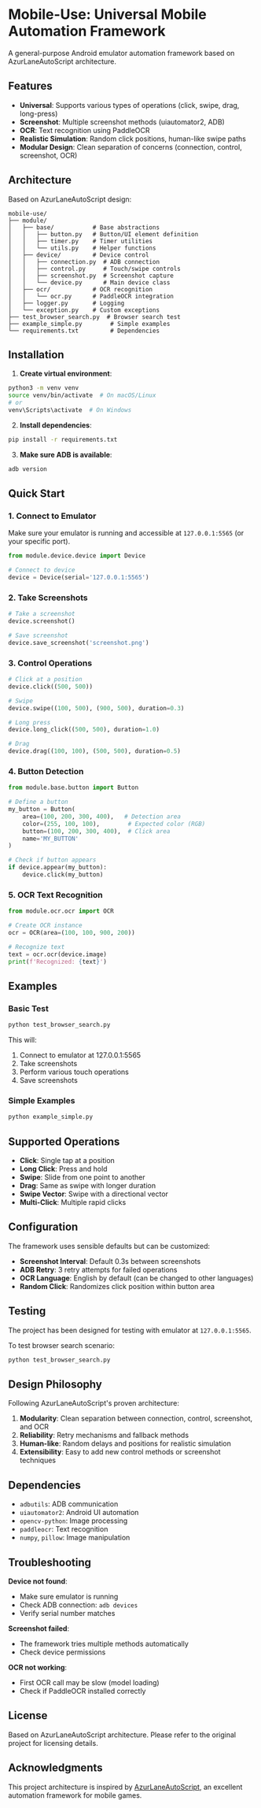 # Mobile-Use: Universal Mobile Automation Framework

A general-purpose Android emulator automation framework based on AzurLaneAutoScript architecture.

## Features

- **Universal**: Supports various types of operations (click, swipe, drag, long-press)
- **Screenshot**: Multiple screenshot methods (uiautomator2, ADB)
- **OCR**: Text recognition using PaddleOCR
- **Realistic Simulation**: Random click positions, human-like swipe paths
- **Modular Design**: Clean separation of concerns (connection, control, screenshot, OCR)

## Architecture

Based on AzurLaneAutoScript design:

```
mobile-use/
├── module/
│   ├── base/           # Base abstractions
│   │   ├── button.py   # Button/UI element definition
│   │   ├── timer.py    # Timer utilities
│   │   └── utils.py    # Helper functions
│   ├── device/         # Device control
│   │   ├── connection.py  # ADB connection
│   │   ├── control.py     # Touch/swipe controls
│   │   ├── screenshot.py  # Screenshot capture
│   │   └── device.py      # Main device class
│   ├── ocr/            # OCR recognition
│   │   └── ocr.py      # PaddleOCR integration
│   ├── logger.py       # Logging
│   └── exception.py    # Custom exceptions
├── test_browser_search.py  # Browser search test
├── example_simple.py        # Simple examples
└── requirements.txt         # Dependencies
```

## Installation

1. **Create virtual environment**:
```bash
python3 -m venv venv
source venv/bin/activate  # On macOS/Linux
# or
venv\Scripts\activate  # On Windows
```

2. **Install dependencies**:
```bash
pip install -r requirements.txt
```

3. **Make sure ADB is available**:
```bash
adb version
```

## Quick Start

### 1. Connect to Emulator

Make sure your emulator is running and accessible at `127.0.0.1:5565` (or your specific port).

```python
from module.device.device import Device

# Connect to device
device = Device(serial='127.0.0.1:5565')
```

### 2. Take Screenshots

```python
# Take a screenshot
device.screenshot()

# Save screenshot
device.save_screenshot('screenshot.png')
```

### 3. Control Operations

```python
# Click at a position
device.click((500, 500))

# Swipe
device.swipe((100, 500), (900, 500), duration=0.3)

# Long press
device.long_click((500, 500), duration=1.0)

# Drag
device.drag((100, 100), (500, 500), duration=0.5)
```

### 4. Button Detection

```python
from module.base.button import Button

# Define a button
my_button = Button(
    area=(100, 200, 300, 400),   # Detection area
    color=(255, 100, 100),        # Expected color (RGB)
    button=(100, 200, 300, 400),  # Click area
    name='MY_BUTTON'
)

# Check if button appears
if device.appear(my_button):
    device.click(my_button)
```

### 5. OCR Text Recognition

```python
from module.ocr.ocr import OCR

# Create OCR instance
ocr = OCR(area=(100, 100, 900, 200))

# Recognize text
text = ocr.ocr(device.image)
print(f'Recognized: {text}')
```

## Examples

### Basic Test

```bash
python test_browser_search.py
```

This will:
1. Connect to emulator at 127.0.0.1:5565
2. Take screenshots
3. Perform various touch operations
4. Save screenshots

### Simple Examples

```bash
python example_simple.py
```

## Supported Operations

- **Click**: Single tap at a position
- **Long Click**: Press and hold
- **Swipe**: Slide from one point to another
- **Drag**: Same as swipe with longer duration
- **Swipe Vector**: Swipe with a directional vector
- **Multi-Click**: Multiple rapid clicks

## Configuration

The framework uses sensible defaults but can be customized:

- **Screenshot Interval**: Default 0.3s between screenshots
- **ADB Retry**: 3 retry attempts for failed operations
- **OCR Language**: English by default (can be changed to other languages)
- **Random Click**: Randomizes click position within button area

## Testing

The project has been designed for testing with emulator at `127.0.0.1:5565`.

To test browser search scenario:
```bash
python test_browser_search.py
```

## Design Philosophy

Following AzurLaneAutoScript's proven architecture:

1. **Modularity**: Clean separation between connection, control, screenshot, and OCR
2. **Reliability**: Retry mechanisms and fallback methods
3. **Human-like**: Random delays and positions for realistic simulation
4. **Extensibility**: Easy to add new control methods or screenshot techniques

## Dependencies

- `adbutils`: ADB communication
- `uiautomator2`: Android UI automation
- `opencv-python`: Image processing
- `paddleocr`: Text recognition
- `numpy`, `pillow`: Image manipulation

## Troubleshooting

**Device not found**:
- Make sure emulator is running
- Check ADB connection: `adb devices`
- Verify serial number matches

**Screenshot failed**:
- The framework tries multiple methods automatically
- Check device permissions

**OCR not working**:
- First OCR call may be slow (model loading)
- Check if PaddleOCR installed correctly

## License

Based on AzurLaneAutoScript architecture. Please refer to the original project for licensing details.

## Acknowledgments

This project architecture is inspired by [AzurLaneAutoScript](https://github.com/LmeSzinc/AzurLaneAutoScript), an excellent automation framework for mobile games.

